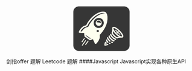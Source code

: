 # 
<div align="center">
    <img src="assets/pics/main.png" width="150px">
    <br>
</div>

剑指offer 题解
Leetcode 题解
####Javascript
Javascript实现各种原生API